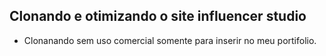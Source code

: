 ## Clonando e otimizando  o site influencer studio

- Clonanando sem uso comercial somente para inserir no meu portifolio.